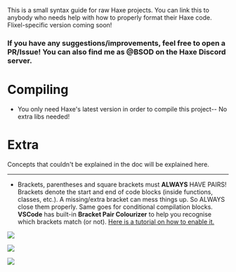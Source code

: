 This is a small syntax guide for raw Haxe projects. You can link this to anybody who needs help with how to properly format their Haxe code. Flixel-specific version coming soon!

### If you have any suggestions/improvements, feel free to open a PR/Issue! You can also find me as @BSOD on the Haxe Discord server.

# Compiling

- You only need Haxe's latest version in order to compile this project-- No extra libs needed!

# Extra

Concepts that couldn't be explained in the doc will be explained here.

----------

- Brackets, parentheses and square brackets must **ALWAYS** HAVE PAIRS! Brackets denote the start and end of code blocks (inside functions, classes, etc.). A missing/extra bracket can mess things up. So ALWAYS close them properly. Same goes for conditional compilation blocks.
**VSCode** has built-in **Bracket Pair Colourizer** to help you recognise which brackets match (or not). [Here is a tutorial on how to enable it.](https://www.youtube.com/watch?v=tw7LJZfhowU)

![](https://github.com/runkanrenchu/syntax-guide/blob/master/improper.png)

![](https://github.com/runkanrenchu/syntax-guide/blob/master/what-is-wrong-with-you.png)

![](https://github.com/runkanrenchu/syntax-guide/blob/master/proper.png)
